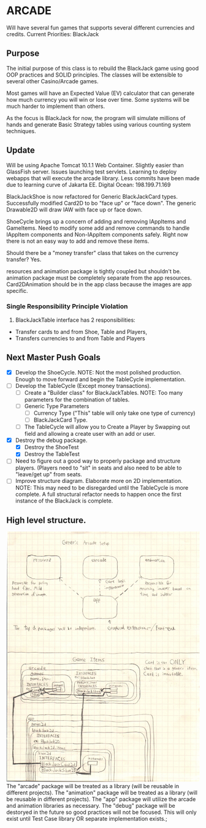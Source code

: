 # ARCADE
Will have several fun games that supports several different currencies and credits.
Current Priorities:
BlackJack

## Purpose
The initial purpose of this class is to rebuild the BlackJack game using good OOP practices and SOLID principles.
The classes will be extensible to several other Casino/Arcade games.

Most games will have an Expected Value (EV) calculator that can generate how much currency you will win or lose over time.
Some systems will be much harder to implement than others.

As the focus is BlackJack for now, the program will simulate millions of hands and generate Basic Strategy tables using various counting system techniques.

## Update
Will be using Apache Tomcat 10.1.1 Web Container. Slightly easier than GlassFish server. Issues launching test servlets.
Learning to deploy webapps that will execute the arcade library.
Less commits have been made due to learning curve of Jakarta EE.
Digital Ocean: 198.199.71.169

BlackJackShoe is now refactored for Generic BlackJackCard types.
Successfully modified Card2D to bo "face up" or "face down". The generic Drawable2D will draw IAW with face up or face down.

ShoeCycle brings up a concern of adding and removing IAppItems and GameItems. Need to modify some add and remove commands to handle IAppItem components and Non-IAppItem components safely. Right now there is not an easy way to add and remove these items.

Should there be a "money transfer" class that takes on the currency transfer? Yes.

resources and animation package is tightly coupled but shouldn't be. animation package must be completely separate from the app resources. Card2DAnimation should be in the app class because the images are app specific.

### Single Responsibility Principle Violation
1. BlackJackTable interface has 2 responsibilities:
* Transfer cards to and from Shoe, Table and Players,
* Transfers currencies to and from Table and Players

## Next Master Push Goals
- [x] Develop the ShoeCycle.
	NOTE: Not the most polished production. Enough to move forward and begin the TableCycle implementation.
- [ ] Develop the TableCycle (Except money transactions).
	- [ ] Create a "Builder class" for BlackJackTables.
		NOTE: Too many parameters for the combination of tables.
	- [ ] Generic Type Parameters
		- [ ] Currency Type ("This" table will only take one type of currency)
		- [ ] BlackJackCard Type.
	- [ ] The TableCycle will allow you to Create a Player by Swapping out field and allowing a create user with an add or user.
- [x] Destroy the debug package.
	- [x] Destroy the ShoeTest
	- [x] Destroy the TableTest
- [ ] Need to figure out a good way to properly package and structure players. (Players need to "sit" in seats and also need to be able to "leave/get up" from seats.
- [ ] Improve structure diagram. Elaborate more on 2D implementation.
	NOTE: This may need to be disregarded until the TableCycle is more complete. A full structural refactor needs to happen once the first instance of the BlackJack is complete.

## High level structure.
![Generic Game Structure](readmesrcs/GameSetup.jpg)
The "arcade" package will be treated as a library (will be reusable in different projects).
The "animation" package will be treated as a library (will be reusable in different projects).
The "app" package will utilize the arcade and animation libraries as necessary.
The "debug" package will be destoryed in the future so good practices will not be focused. This will only exist until Test Case library OR separate implementation exists.;